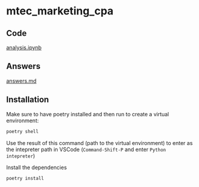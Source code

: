 # mtec_marketing_cpa

## Code
[analysis.ipynb](./analysis.ipynb)

## Answers
[answers.md](./answers.md)

## Installation
Make sure to have poetry installed and then run to create a virtual environment:
```sh
poetry shell
``` 
Use the result of this command (path to the virtual environment) to enter as the intepreter path in VSCode (`Command-Shift-P` and enter `Python intepreter`)

Install the dependencies
```sh
poetry install
```



